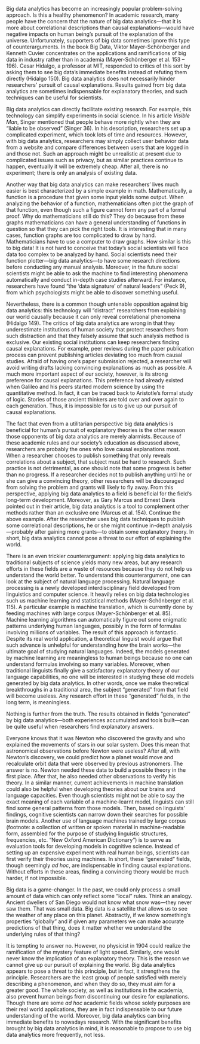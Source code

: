 Big data analytics has become an increasingly popular problem-solving approach. Is this a healthy phenomenon? In academic research, many people have the concern that the nature of big data analytics—that it is more about correlational descriptions than causal explanations—would have negative impacts on human being’s pursuit of the explanation of the universe. Unfortunately, supporters of big data sometimes ignore this type of counterarguments. In the book Big Data, Viktor Mayer-Schönberger and Kenneth Cuvier concentrates on the applications and ramifications of big data in industry rather than in academia (Mayer-Schönberger et al. 153 – 196). Cesar Hidalgo, a professor at MIT, responded to critics of this sort by asking them to see big data’s immediate benefits instead of refuting them directly (Hidalgo 150). Big data analytics does not necessarily hinder researchers’ pursuit of causal explanations. Results gained from big data analytics are sometimes indispensable for explanatory theories, and such techniques can be useful for scientists.

Big data analytics can directly facilitate existing research. For example, this technology can simplify experiments in social science. In his article _Visible Man_, Singer mentioned that people behave more rightly when they are “liable to be observed” (Singer 36). In his description, researchers set up a complicated experiment, which took lots of time and resources. However, with big data analytics, researchers may simply collect user behavior data from a website and compare differences between users that are logged in and those not. Such an approach might be unrealistic at present due to complicated issues such as privacy, but as similar practices continue to happen, eventually it will be extremely cheap. After all, there is no experiment; there is only an analysis of existing data.

Another way that big data analytics can make researchers’ lives much easier is best characterized by a simple example in math. Mathematically, a function is a procedure that given some input yields some output. When analyzing the behavior of a function, mathematicians often plot the graph of that function, even though such a figure cannot form any part of a formal proof. Why do mathematicians still do this? They do because from these graphs mathematicians can have a general understanding of functions in question so that they can pick the right tools. It is interesting that in many cases, function graphs are too complicated to draw by hand. Mathematicians have to use a computer to draw graphs. How similar is this to big data! It is not hard to conceive that today’s social scientists will face data too complex to be analyzed by hand. Social scientists need their function plotter—big data analytics—to have some research directions before conducting any manual analysis. Moreover, in the future social scientists might be able to ask the machine to find interesting phenomena automatically and conduct in-depth case studies afterward. For instance, researchers have found “the ‘data signature’ of natural leaders” (Peck 9), from which psychologists might be able to discover something useful.

Nevertheless, there is a common though untenable opposition against big data analytics: this technology will “distract” researchers from explaining our world causally because it can only reveal correlational phenomena (Hidalgo 149). The critics of big data analytics are wrong in that they underestimate institutions of human society that protect researchers from such distraction and that they falsely assume that such analysis method is exclusive. Our existing social institutions can keep researchers finding causal explanations. For example, peer reviews during the paper publication process can prevent publishing articles deviating too much from causal studies. Afraid of having one’s paper submission rejected, a researcher will avoid writing drafts lacking convincing explanations as much as possible. A much more important aspect of our society, however, is its strong preference for causal explanations. This preference had already existed when Galileo and his peers started modern science by using the quantitative method. In fact, it can be traced back to Aristotle’s formal study of logic. Stories of those ancient thinkers are told over and over again to each generation. Thus, it is impossible for us to give up our pursuit of causal explanations.

The fact that even from a utilitarian perspective big data analytics is beneficial for human’s pursuit of explanatory theories is the other reason those opponents of big data analytics are merely alarmists. Because of these academic rules and our society’s education as discussed above, researchers are probably the ones who love causal explanations most. When a researcher chooses to publish something that only reveals correlations about a subject, that subject must be hard to research. Such practice is not detrimental, as one should note that some progress is better than no progress. If a researcher decides not to publish anything until he or she can give a convincing theory, other researchers will be discouraged from solving the problem and grants will likely to fly away. From this perspective, applying big data analytics to a field is beneficial for the field’s long-term development. Moreover, as Gary Marcus and Ernest Davis pointed out in their article, big data analytics is a tool to complement other methods rather than an exclusive one (Marcus et al. 154). Continue the above example. After the researcher uses big data techniques to publish some correlational descriptions, he or she might continue in-depth analysis—probably after gaining more grants—to obtain some explanatory theory. In short, big data analytics cannot pose a threat to our effort of explaining the world.

There is an even trickier counterargument: applying big data analytics to traditional subjects of science yields many new areas, but any research efforts in these fields are a waste of resources because they do not help us understand the world better. To understand this counterargument, one can look at the subject of natural language processing. Natural language processing is a newly developed interdisciplinary field developed from linguistics and computer science. It heavily relies on big data technologies such us machine learning and statistical methods (Mayer-Schönberger et al. 115). A particular example is machine translation, which is currently done by feeding machines with large corpus (Mayer-Schönberger et al. 85). Machine learning algorithms can automatically figure out some enigmatic patterns underlying human languages, possibly in the form of formulas involving millions of variables. The result of this approach is fantastic. Despite its real world application, a theoretical linguist would argue that such advance is unhelpful for understanding how the brain works—the ultimate goal of studying natural languages. Indeed, the models generated by machine learning are meaningless to human beings because no one can understand formulas involving so many variables. Moreover, when traditional linguists finally give a satisfactory explanatory theory of our language capabilities, no one will be interested in studying these old models generated by big data analytics. In other words, once we make theoretical breakthroughs in a traditional area, the subject “generated” from that field will become useless. Any research effort in these “generated” fields, in the long term, is meaningless.

Nothing is further from the truth. The results obtained in fields “generated” by big data analytics—both experiences accumulated and tools built—can be quite useful when researchers find explanatory answers.

Everyone knows that it was Newton who discovered the gravity and who explained the movements of stars in our solar system. Does this mean that astronomical observations before Newton were useless? After all, with Newton’s discovery, we could predict how a planet would move and recalculate orbit data that were observed by previous astronomers. The answer is no. Newton needed these data to build a possible theory in the first place. After that, he also needed other observations to verify his theory. In a similar manner, current achievements in machine translation could also be helpful when developing theories about our brains and language capacities. Even though scientists might not be able to say the exact meaning of each variable of a machine-learnt model, linguists can still find some general patterns from those models. Then, based on linguists’ findings, cognitive scientists can narrow down their searches for possible brain models. Another use of language machines trained by large corpus (footnote: a collection of written or spoken material in machine-readable form, assembled for the purpose of studying linguistic structures, frequencies, etc. “New Oxford American Dictionary”) is to serve as evaluation tools for developing models in cognitive science. Instead of setting up an expensive experiment with real human beings, scientists can first verify their theories using machines. In short, these “generated” fields, though seemingly _ad hoc_, are indispensable in finding causal explanations. Without efforts in these areas, finding a convincing theory would be much harder, if not impossible.

Big data is a game-changer. In the past, we could only process a small amount of data which can only reflect some “local” rules. Think an analogy. Ancient dwellers of San Diego would not know what snow was—they never saw them. That was small data. Big data is a satellite that allows us to see the weather of any place on this planet. Abstractly, if we know something’s properties “globally” and if given any parameters we can make accurate predictions of that thing, does it matter whether we understand the underlying rules of that thing?

It is tempting to answer no. However, no physicist in 1904 could realize the ramification of the mystery feature of light speed. Similarly, one would never know the implication of an explanatory theory. This is the reason we cannot give up our pursuit of explaining the world. Big data analytics appears to pose a threat to this principle, but in fact, it strengthens the principle. Researchers are the least group of people satisfied with merely describing a phenomenon, and when they do so, they must aim for a greater good. The whole society, as well as institutions in the academia, also prevent human beings from discontinuing our desire for explanations. Though there are some _ad hoc_ academic fields whose solely purposes are their real world applications, they are in fact indispensable to our future understanding of the world. Moreover, big data analytics can bring immediate benefits to nowadays research. With the significant benefits brought by big data analytics in mind, it is reasonable to propose to use big data analytics more frequently, not less.
